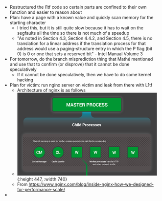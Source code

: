 - Restructured the l1tf code so certain parts are confined to their own function and easier to reason about
- Plan: have a page with a known value and quickly scan memory for the starting character
	- I tried this, but it is still quite slow because it has to wait on the segfaults all the time so there is not much of a speedup
	- "As noted in Section 4.3, Section 4.4.2, and Section 4.5, there is no translation for a linear address if the translation process for that address would use a paging-structure entry in which the P flag (bit 0) is 0 or one that sets a reserved bit" - Intel Manual Volume 3
- For tomorrow, do the branch misprediction thing that Mathé mentioned and use that to confirm (or disprove) that it cannot be done speculatively
	- If it cannot be done speculatively, then we have to do some kernel hacking
- Plan for victim: run nginx server on victim and leak from there with L1tf
	- Architecture of nginx is as follows
	- ![image.png](../assets/image_1708344306198_0.png){:height 447, :width 740}
	- From https://www.nginx.com/blog/inside-nginx-how-we-designed-for-performance-scale/
-